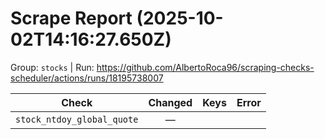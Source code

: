# Scrape Report (2025-10-02T14:16:27.650Z)

Group: `stocks`  |  Run: https://github.com/AlbertoRoca96/scraping-checks-scheduler/actions/runs/18195738007

| Check | Changed | Keys | Error |
|---|:---:|:--|:--|
| `stock_ntdoy_global_quote` | — |  |  |
